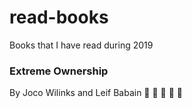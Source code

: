 # read-books
Books that I have read during 2019 

### Extreme Ownership ###
By Joco Wilinks and Leif Babain :notebook_with_decorative_cover: :notebook_with_decorative_cover: :notebook_with_decorative_cover: :notebook_with_decorative_cover: :notebook_with_decorative_cover:
